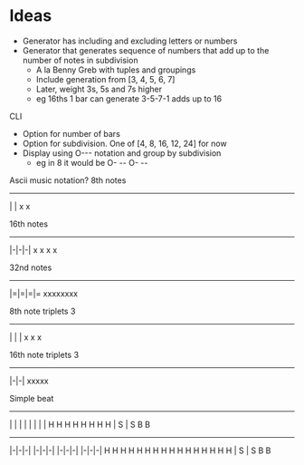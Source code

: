 # Ideas

* Generator has including and excluding letters or numbers
* Generator that generates sequence of numbers that add up to the number of notes in subdivision
    * A la Benny Greb with tuples and groupings
    * Include generation from [3, 4, 5, 6, 7]
    * Later, weight 3s, 5s and 7s higher
    * eg 16ths 1 bar can generate 3-5-7-1 adds up to 16

CLI
* Option for number of bars
* Option for subdivision. One of [4, 8, 16, 12, 24] for now
* Display using O--- notation and group by subdivision
    * eg in 8 it would be O- -- O- --

Ascii music notation?
8th notes
 ___
|   |
x   x

16th notes
 _____
|-|-|-|
x x x x

32nd notes
 ______
|=|=|=|=
xxxxxxxx

8th note triplets
  3
 ___ 
| | |
x x x

16th note triplets
  3
 ___
|-|-|
xxxxx


Simple beat
 ___     ___     ___     ___
|   |   |   |   |   |   |   |
H   H   H   H   H   H   H   H
|       S       |       S
B               B 
 _____   _____   _____   _____
|-|-|-| |-|-|-| |-|-|-| |-|-|-|
H H H H H H H H H H H H H H H H
|       S       |       S
B               B 
